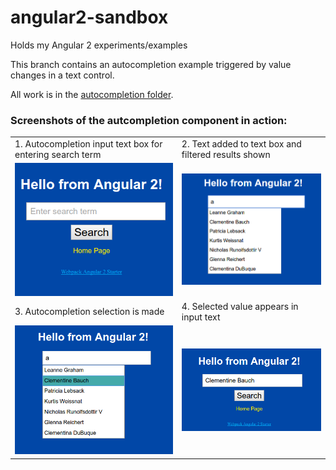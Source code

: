 # angular2-sandbox
Holds my Angular 2 experiments/examples

This branch contains an autocompletion example triggered by value changes in a text control.

All work is in the [autocompletion folder](https://github.com/cdoremus/angular2-sandbox/tree/autocompletion/autocompletion).

### Screenshots of the autcompletion component in action:

|   |   |
|---|---|
|1. Autocompletion input text box for entering search term   | 2. Text added to text box and filtered results shown   |
| ![autocompletion_1_Screenshot_Cropped](autocompletion/screenshots/autocompletion_1_Screenshot_Cropped.png "")| ![autocompletion_2_Screenshot_Cropped](autocompletion/screenshots/autocompletion_2_Screenshot_Cropped.png "")  |
| 3. Autocompletion selection is made | 4. Selected value appears in input text |
| ![autocompletion_3_Screenshot_Cropped](autocompletion/screenshots/autocompletion_3_Screenshot_Cropped.png "")  | ![autocompletion_4_Screenshot_Cropped](autocompletion/screenshots/autocompletion_4_Screenshot_Cropped.png "")  |


